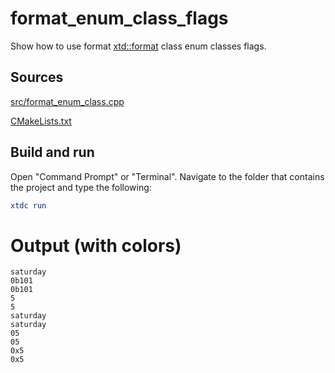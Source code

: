 # format_enum_class_flags

Show how to use format [xtd::format](https://gammasoft71.github.io/xtd/reference_guides/latest/_format_page.html) class enum classes flags.

## Sources

[src/format_enum_class.cpp](src/format_enum_class.cpp)

[CMakeLists.txt](CMakeLists.txt)

## Build and run

Open "Command Prompt" or "Terminal". Navigate to the folder that contains the project and type the following:

```cmake
xtdc run
```

# Output (with colors)

```
saturday
0b101
0b101
5
5
saturday
saturday
05
05
0x5
0x5
```

